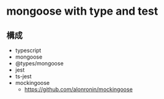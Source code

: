# mongoose with type and test

## 構成
- typescript
- mongoose
- @types/mongoose
- jest
- ts-jest
- mockingoose
  - https://github.com/alonronin/mockingoose